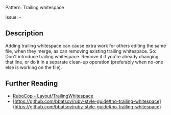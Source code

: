 Pattern: Trailing whitespace

Issue: -

## Description

Adding trailing whitespace can cause extra work for others editing the same file, when they merge, as can removing existing trailing whitespace. So: Don't introduce trailing whitespace. Remove it if you're already changing that line, or do it in a separate clean-up operation (preferably when no-one else is working on the file).

## Further Reading

* [RuboCop - Layout/TrailingWhitespace](https://docs.rubocop.org/rubocop/cops_layout.html#layouttrailingwhitespace)
* [https://github.com/bbatsov/ruby-style-guide#no-trailing-whitespace](https://github.com/bbatsov/ruby-style-guide#no-trailing-whitespace)
